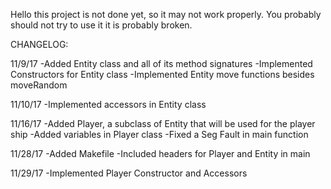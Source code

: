 Hello this project is not done yet, so it may not work properly. 
You probably should not try to use it it is probably broken.


CHANGELOG:

11/9/17
-Added Entity class and all of its method signatures
-Implemented Constructors for Entity class
-Implemented Entity move functions besides moveRandom

11/10/17
-Implemented accessors in Entity class

11/16/17
-Added Player, a subclass of Entity that will be used for the player ship
-Added variables in Player class
-Fixed a Seg Fault in main function

11/28/17
-Added Makefile
-Included headers for Player and Entity in main

11/29/17
-Implemented Player Constructor and Accessors
